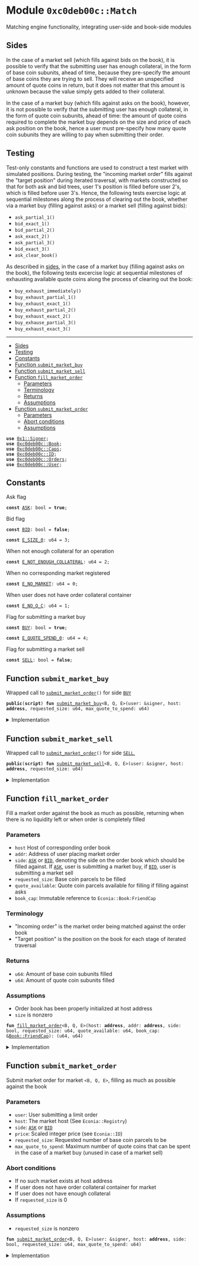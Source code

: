 
<a name="0xc0deb00c_Match"></a>

# Module `0xc0deb00c::Match`

Matching engine functionality, integrating user-side and book-side
modules


<a name="@Sides_0"></a>

## Sides


In the case of a market sell (which fills against bids on the book),
it is possible to verify that the submitting user has enough
collateral, in the form of base coin subunits, ahead of time,
because they pre-specify the amount of base coins they are trying to
sell. They will receive an unspecified amount of quote coins in
return, but it does not matter that this amount is unknown because
the value simply gets added to their collateral.

In the case of a market buy (which fills against asks on the book),
however, it is not possible to verify that the submitting user has
enough collateral, in the form of quote coin subunits, ahead of
time: the amount of quote coins required to complete the market buy
depends on the size and price of each ask position on the book,
hence a user must pre-specify how many quote coin subunits they are
willing to pay when submitting their order.

<a name="@Testing_1"></a>

## Testing


Test-only constants and functions are used to construct a test
market with simulated positions. During testing, the "incoming
market order" fills against the "target position" during iterated
traversal, with markets constructed so that for both ask and bid
trees, user 1's position is filled before user 2's, which is filled
before user 3's. Hence, the following tests exercise logic at
sequential milestones along the process of clearing out the book,
whether via a market buy (filling against asks) or a market sell
(filling against bids):
* <code>ask_partial_1()</code>
* <code>bid_exact_1()</code>
* <code>bid_partial_2()</code>
* <code>ask_exact_2()</code>
* <code>ask_partial_3()</code>
* <code>bid_exact_3()</code>
* <code>ask_clear_book()</code>

As described in [sides](#sides), in the case of a market buy
(filling against asks on the book), the following tests excercise
logic at sequential milestones of exhausting available quote coins
along the process of clearing out the book:
* <code>buy_exhaust_immediately()</code>
* <code>buy_exhaust_partial_1()</code>
* <code>buy_exhaust_exact_1()</code>
* <code>buy_exhaust_partial_2()</code>
* <code>buy_exhaust_exact_2()</code>
* <code>buy_exhause_partial_3()</code>
* <code>buy_exhaust_exact_3()</code>

---


-  [Sides](#@Sides_0)
-  [Testing](#@Testing_1)
-  [Constants](#@Constants_2)
-  [Function `submit_market_buy`](#0xc0deb00c_Match_submit_market_buy)
-  [Function `submit_market_sell`](#0xc0deb00c_Match_submit_market_sell)
-  [Function `fill_market_order`](#0xc0deb00c_Match_fill_market_order)
    -  [Parameters](#@Parameters_3)
    -  [Terminology](#@Terminology_4)
    -  [Returns](#@Returns_5)
    -  [Assumptions](#@Assumptions_6)
-  [Function `submit_market_order`](#0xc0deb00c_Match_submit_market_order)
    -  [Parameters](#@Parameters_7)
    -  [Abort conditions](#@Abort_conditions_8)
    -  [Assumptions](#@Assumptions_9)


<pre><code><b>use</b> <a href="../../../build/MoveStdlib/docs/Signer.md#0x1_Signer">0x1::Signer</a>;
<b>use</b> <a href="Book.md#0xc0deb00c_Book">0xc0deb00c::Book</a>;
<b>use</b> <a href="Caps.md#0xc0deb00c_Caps">0xc0deb00c::Caps</a>;
<b>use</b> <a href="ID.md#0xc0deb00c_ID">0xc0deb00c::ID</a>;
<b>use</b> <a href="Orders.md#0xc0deb00c_Orders">0xc0deb00c::Orders</a>;
<b>use</b> <a href="User.md#0xc0deb00c_User">0xc0deb00c::User</a>;
</code></pre>



<a name="@Constants_2"></a>

## Constants


<a name="0xc0deb00c_Match_ASK"></a>

Ask flag


<pre><code><b>const</b> <a href="Match.md#0xc0deb00c_Match_ASK">ASK</a>: bool = <b>true</b>;
</code></pre>



<a name="0xc0deb00c_Match_BID"></a>

Bid flag


<pre><code><b>const</b> <a href="Match.md#0xc0deb00c_Match_BID">BID</a>: bool = <b>false</b>;
</code></pre>



<a name="0xc0deb00c_Match_E_SIZE_0"></a>



<pre><code><b>const</b> <a href="Match.md#0xc0deb00c_Match_E_SIZE_0">E_SIZE_0</a>: u64 = 3;
</code></pre>



<a name="0xc0deb00c_Match_E_NOT_ENOUGH_COLLATERAL"></a>

When not enough collateral for an operation


<pre><code><b>const</b> <a href="Match.md#0xc0deb00c_Match_E_NOT_ENOUGH_COLLATERAL">E_NOT_ENOUGH_COLLATERAL</a>: u64 = 2;
</code></pre>



<a name="0xc0deb00c_Match_E_NO_MARKET"></a>

When no corresponding market registered


<pre><code><b>const</b> <a href="Match.md#0xc0deb00c_Match_E_NO_MARKET">E_NO_MARKET</a>: u64 = 0;
</code></pre>



<a name="0xc0deb00c_Match_E_NO_O_C"></a>

When user does not have order collateral container


<pre><code><b>const</b> <a href="Match.md#0xc0deb00c_Match_E_NO_O_C">E_NO_O_C</a>: u64 = 1;
</code></pre>



<a name="0xc0deb00c_Match_BUY"></a>

Flag for submitting a market buy


<pre><code><b>const</b> <a href="Match.md#0xc0deb00c_Match_BUY">BUY</a>: bool = <b>true</b>;
</code></pre>



<a name="0xc0deb00c_Match_E_QUOTE_SPEND_0"></a>



<pre><code><b>const</b> <a href="Match.md#0xc0deb00c_Match_E_QUOTE_SPEND_0">E_QUOTE_SPEND_0</a>: u64 = 4;
</code></pre>



<a name="0xc0deb00c_Match_SELL"></a>

Flag for submitting a market sell


<pre><code><b>const</b> <a href="Match.md#0xc0deb00c_Match_SELL">SELL</a>: bool = <b>false</b>;
</code></pre>



<a name="0xc0deb00c_Match_submit_market_buy"></a>

## Function `submit_market_buy`

Wrapped call to <code><a href="Match.md#0xc0deb00c_Match_submit_market_order">submit_market_order</a>()</code> for side <code><a href="Match.md#0xc0deb00c_Match_BUY">BUY</a></code>


<pre><code><b>public</b>(<b>script</b>) <b>fun</b> <a href="Match.md#0xc0deb00c_Match_submit_market_buy">submit_market_buy</a>&lt;B, Q, E&gt;(user: &signer, host: <b>address</b>, requested_size: u64, max_quote_to_spend: u64)
</code></pre>



<details>
<summary>Implementation</summary>


<pre><code><b>public</b>(<b>script</b>) <b>fun</b> <a href="Match.md#0xc0deb00c_Match_submit_market_buy">submit_market_buy</a>&lt;B, Q, E&gt;(
    user: &signer,
    host: <b>address</b>,
    requested_size: u64,
    max_quote_to_spend: u64
) {
    <a href="Match.md#0xc0deb00c_Match_submit_market_order">submit_market_order</a>&lt;B, Q, E&gt;(
        user, host, <a href="Match.md#0xc0deb00c_Match_BUY">BUY</a>, requested_size, max_quote_to_spend);
}
</code></pre>



</details>

<a name="0xc0deb00c_Match_submit_market_sell"></a>

## Function `submit_market_sell`

Wrapped call to <code><a href="Match.md#0xc0deb00c_Match_submit_market_order">submit_market_order</a>()</code> for side <code><a href="Match.md#0xc0deb00c_Match_SELL">SELL</a></code>,


<pre><code><b>public</b>(<b>script</b>) <b>fun</b> <a href="Match.md#0xc0deb00c_Match_submit_market_sell">submit_market_sell</a>&lt;B, Q, E&gt;(user: &signer, host: <b>address</b>, requested_size: u64)
</code></pre>



<details>
<summary>Implementation</summary>


<pre><code><b>public</b>(<b>script</b>) <b>fun</b> <a href="Match.md#0xc0deb00c_Match_submit_market_sell">submit_market_sell</a>&lt;B, Q, E&gt;(
    user: &signer,
    host: <b>address</b>,
    requested_size: u64,
) {
    <a href="Match.md#0xc0deb00c_Match_submit_market_order">submit_market_order</a>&lt;B, Q, E&gt;(user, host, <a href="Match.md#0xc0deb00c_Match_SELL">SELL</a>, requested_size, 0);
}
</code></pre>



</details>

<a name="0xc0deb00c_Match_fill_market_order"></a>

## Function `fill_market_order`

Fill a market order against the book as much as possible,
returning when there is no liquidity left or when order is
completely filled


<a name="@Parameters_3"></a>

### Parameters

* <code>host</code> Host of corresponding order book
* <code>addr</code>: Address of user placing market order
* <code>side</code>: <code><a href="Match.md#0xc0deb00c_Match_ASK">ASK</a></code> or <code><a href="Match.md#0xc0deb00c_Match_BID">BID</a></code>, denoting the side on the order book
which should be filled against. If <code><a href="Match.md#0xc0deb00c_Match_ASK">ASK</a></code>, user is submitting
a market buy, if <code><a href="Match.md#0xc0deb00c_Match_BID">BID</a></code>, user is submitting a market sell
* <code>requested_size</code>: Base coin parcels to be filled
* <code>quote_available</code>: Quote coin parcels available for filling if
filling against asks
* <code>book_cap</code>: Immutable reference to <code>Econia::Book:FriendCap</code>


<a name="@Terminology_4"></a>

### Terminology

* "Incoming order" is the market order being matched against
the order book
* "Target position" is the position on the book for each stage
of iterated traversal


<a name="@Returns_5"></a>

### Returns

* <code>u64</code>: Amount of base coin subunits filled
* <code>u64</code>: Amount of quote coin subunits filled


<a name="@Assumptions_6"></a>

### Assumptions

* Order book has been properly initialized at host address
* <code>size</code> is nonzero


<pre><code><b>fun</b> <a href="Match.md#0xc0deb00c_Match_fill_market_order">fill_market_order</a>&lt;B, Q, E&gt;(host: <b>address</b>, addr: <b>address</b>, side: bool, requested_size: u64, quote_available: u64, book_cap: &<a href="Book.md#0xc0deb00c_Book_FriendCap">Book::FriendCap</a>): (u64, u64)
</code></pre>



<details>
<summary>Implementation</summary>


<pre><code><b>fun</b> <a href="Match.md#0xc0deb00c_Match_fill_market_order">fill_market_order</a>&lt;B, Q, E&gt;(
    host: <b>address</b>,
    addr: <b>address</b>,
    side: bool,
    requested_size: u64,
    quote_available: u64,
    book_cap: &BookCap
): (
    u64,
    u64,
) {
    // Get number of positions on corresponding order book side
    <b>let</b> n_positions = <b>if</b> (side == <a href="Match.md#0xc0deb00c_Match_ASK">ASK</a>) n_asks&lt;B, Q, E&gt;(host, book_cap)
        <b>else</b> n_bids&lt;B, Q, E&gt;(host, book_cap);
    // Return no fills <b>if</b> no positions on book
    <b>if</b> (n_positions == 0) <b>return</b> (0, 0);
    // Get scale factor of corresponding order book
    <b>let</b> scale_factor = scale_factor&lt;B, Q, E&gt;(host, book_cap);
    // Initialize counters for base coin parcels and quote coin
    // subunits filled
    <b>let</b> (base_parcels_filled, quote_coins_filled) = (0, 0);
    // Initialize traversal, storing <a href="ID.md#0xc0deb00c_ID">ID</a> of target position, <b>address</b>
    // of user holding it, the parent field of corresponding tree
    // node, child index of corresponding node, amount filled, <b>if</b> an
    // exact match between incoming order and target position, and
    // <b>if</b> the incoming order <b>has</b> insufficient quote coins in case of
    // an ask
    <b>let</b> (target_id, target_addr, target_p_f, target_c_i, filled, exact,
         insufficient_quote) =
        init_traverse_fill&lt;B, Q, E&gt;(
            host, addr, side, requested_size, quote_available, book_cap);
    <b>loop</b> { // Begin traversal <b>loop</b>
        // Update counter for number of base parcels filled
        base_parcels_filled = base_parcels_filled + filled;
        // Update counter for number of quote coins filled
        quote_coins_filled = quote_coins_filled + id_p(target_id) * filled;
        // Decrement requested size left <b>to</b> match
        requested_size = requested_size - filled;
        // Determine <b>if</b> target position completely filled
        <b>let</b> complete = ((exact || requested_size &gt; 0) &&
                        !insufficient_quote);
        // Route funds between conterparties, <b>update</b> open orders
        process_fill&lt;B, Q, E&gt;(target_addr, addr, side, target_id, filled,
                              scale_factor, complete);
        // If incoming order unfilled and can traverse
        <b>if</b> (requested_size &gt; 0 && n_positions &gt; 1 && !insufficient_quote) {
            // Traverse pop fill <b>to</b> next position
            (target_id, target_addr, target_p_f, target_c_i, filled, exact,
                insufficient_quote)
                = traverse_pop_fill&lt;B, Q, E&gt;(
                    host, addr, side, requested_size, quote_available,
                    n_positions, target_id, target_p_f, target_c_i,
                    book_cap);
            // Decrement count of positions on book for given side
            n_positions = n_positions - 1;
        } <b>else</b> { // If should not <b>continue</b> iterated traverse fill
            // Determine <b>if</b> a partial target fill was made
            <b>let</b> partial_target_fill =
                (requested_size == 0 && !exact) || insufficient_quote;
            // If anything other than a partial target fill made
            <b>if</b> (!partial_target_fill) {
                // Cancel target position
                cancel_position&lt;B, Q, E&gt;(host, side, target_id, book_cap);
            };
            // Refresh the max bid/<b>min</b> ask <a href="ID.md#0xc0deb00c_ID">ID</a> for the order book
            refresh_extreme_order_id&lt;B, Q, E&gt;(host, side, book_cap);
            <b>break</b> // Break out of iterated traversal <b>loop</b>
        };
    };
    // Return base coin subunits and quote coin subunits filled
    (base_parcels_filled * scale_factor, quote_coins_filled)
}
</code></pre>



</details>

<a name="0xc0deb00c_Match_submit_market_order"></a>

## Function `submit_market_order`

Submit market order for market <code>&lt;B, Q, E&gt;</code>, filling as much
as possible against the book


<a name="@Parameters_7"></a>

### Parameters

* <code>user</code>: User submitting a limit order
* <code>host</code>: The market host (See <code>Econia::Registry</code>)
* <code>side</code>: <code><a href="Match.md#0xc0deb00c_Match_ASK">ASK</a></code> or <code><a href="Match.md#0xc0deb00c_Match_BID">BID</a></code>
* <code>price</code>: Scaled integer price (see <code>Econia::ID</code>)
* <code>requested_size</code>: Requested number of base coin parcels to be
* <code>max_quote_to_spend</code>: Maximum number of quote coins that can
be spent in the case of a market buy (unused in case of a
market sell)


<a name="@Abort_conditions_8"></a>

### Abort conditions

* If no such market exists at host address
* If user does not have order collateral container for market
* If user does not have enough collateral
* If <code>requested_size</code> is 0


<a name="@Assumptions_9"></a>

### Assumptions

* <code>requested_size</code> is nonzero


<pre><code><b>fun</b> <a href="Match.md#0xc0deb00c_Match_submit_market_order">submit_market_order</a>&lt;B, Q, E&gt;(user: &signer, host: <b>address</b>, side: bool, requested_size: u64, max_quote_to_spend: u64)
</code></pre>



<details>
<summary>Implementation</summary>


<pre><code><b>fun</b> <a href="Match.md#0xc0deb00c_Match_submit_market_order">submit_market_order</a>&lt;B, Q, E&gt;(
    user: &signer,
    host: <b>address</b>,
    side: bool,
    requested_size: u64,
    max_quote_to_spend: u64
) {
    // Assert order <b>has</b> actual size
    <b>assert</b>!(requested_size &gt; 0, <a href="Match.md#0xc0deb00c_Match_E_SIZE_0">E_SIZE_0</a>);
    // If a market buy, <b>assert</b> willing <b>to</b> spend quote coins
    <b>if</b> (side == <a href="Match.md#0xc0deb00c_Match_BUY">BUY</a>) <b>assert</b>!(max_quote_to_spend &gt; 0, <a href="Match.md#0xc0deb00c_Match_E_QUOTE_SPEND_0">E_QUOTE_SPEND_0</a>);
    // Get book-side and open-orders side capabilities
    <b>let</b> (book_cap, orders_cap) = (book_cap(), orders_cap());
    // Update user sequence counter
    update_user_seq_counter(user, &orders_cap);
    // Assert market <b>exists</b> at given host <b>address</b>
    <b>assert</b>!(exists_book&lt;B, Q, E&gt;(host, &book_cap), <a href="Match.md#0xc0deb00c_Match_E_NO_MARKET">E_NO_MARKET</a>);
    <b>let</b> user_address = address_of(user); // Get user <b>address</b>
    // Assert user <b>has</b> order collateral container
    <b>assert</b>!(exists_o_c&lt;B, Q, E&gt;(user_address, &orders_cap), <a href="Match.md#0xc0deb00c_Match_E_NO_O_C">E_NO_O_C</a>);
    // Get available collateral for user on given market
    <b>let</b> (base_available, quote_available) =
        get_available_collateral&lt;B, Q, E&gt;(user_address, &orders_cap);
    // If submitting a market buy (<b>if</b> filling against ask positions
    // on the order book)
    <b>if</b> (side == <a href="Match.md#0xc0deb00c_Match_BUY">BUY</a>) {
        // Assert user <b>has</b> enough quote coins <b>to</b> spend
        <b>assert</b>!(quote_available &gt;= max_quote_to_spend,
            <a href="Match.md#0xc0deb00c_Match_E_NOT_ENOUGH_COLLATERAL">E_NOT_ENOUGH_COLLATERAL</a>);
        // Fill a market order through the matching engine, storing
        // numer of quote coins spent
        <b>let</b> (_, quote_coins_spent) = <a href="Match.md#0xc0deb00c_Match_fill_market_order">fill_market_order</a>&lt;B, Q, E&gt;(
            host, user_address, <a href="Match.md#0xc0deb00c_Match_ASK">ASK</a>, requested_size, max_quote_to_spend,
            &book_cap());
        // Update count of available quote coins
        dec_available_collateral&lt;B, Q, E&gt;(
            user_address, 0, quote_coins_spent, &orders_cap);
    } <b>else</b> { // If submitting a market sell (filling against bids)
        // Get number of base coins required <b>to</b> execute market sell
        <b>let</b> base_coins_required = requested_size *
            orders_scale_factor&lt;B, Q, E&gt;(user_address, &orders_cap());
        // Assert user <b>has</b> enough available base coins <b>to</b> sell
        <b>assert</b>!(base_available &gt;= base_coins_required,
            <a href="Match.md#0xc0deb00c_Match_E_NOT_ENOUGH_COLLATERAL">E_NOT_ENOUGH_COLLATERAL</a>);
        // Fill a market order through the matching engine, storing
        // numer of base coin subunits sold
        <b>let</b> (base_coins_sold, _) = <a href="Match.md#0xc0deb00c_Match_fill_market_order">fill_market_order</a>&lt;B, Q, E&gt;(
            host, user_address, <a href="Match.md#0xc0deb00c_Match_BID">BID</a>, requested_size, 0, &book_cap());
        // Update count of available base coins
        dec_available_collateral&lt;B, Q, E&gt;(
            user_address, base_coins_sold, 0, &orders_cap);
    }
}
</code></pre>



</details>

